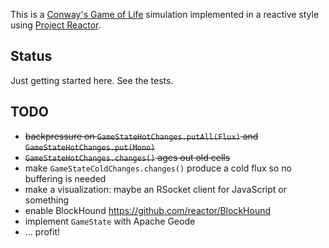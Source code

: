 This is a [Conway's Game of Life](https://en.wikipedia.org/wiki/Conway%27s_Game_of_Life) simulation implemented in a reactive style using [Project Reactor](https://projectreactor.io/).

## Status

Just getting started here. See the tests.

## TODO

* ~~backpressure on `GameStateHotChanges.putAll(Flux)` and `GameStateHotChanges.put(Mono)`~~
* ~~`GameStateHotChanges.changes()` ages out old cells~~
* make `GameStateColdChanges.changes()` produce a cold flux so no buffering is needed
* make a visualization: maybe an RSocket client for JavaScript or something
* enable BlockHound https://github.com/reactor/BlockHound
* implement `GameState` with Apache Geode
* &hellip; profit!